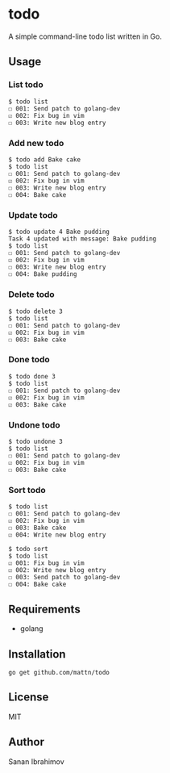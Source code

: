 # todo

A simple command-line todo list written in Go.

## Usage

### List todo

    $ todo list
    ☐ 001: Send patch to golang-dev
    ☑ 002: Fix bug in vim
    ☐ 003: Write new blog entry

### Add new todo

    $ todo add Bake cake
    $ todo list
    ☐ 001: Send patch to golang-dev
    ☑ 002: Fix bug in vim
    ☐ 003: Write new blog entry
    ☐ 004: Bake cake

### Update todo

    $ todo update 4 Bake pudding
    Task 4 updated with message: Bake pudding
    $ todo list
    ☐ 001: Send patch to golang-dev
    ☑ 002: Fix bug in vim
    ☐ 003: Write new blog entry
    ☐ 004: Bake pudding

### Delete todo

    $ todo delete 3
    $ todo list
    ☐ 001: Send patch to golang-dev
    ☑ 002: Fix bug in vim
    ☐ 003: Bake cake

### Done todo

    $ todo done 3
    $ todo list
    ☐ 001: Send patch to golang-dev
    ☑ 002: Fix bug in vim
    ☑ 003: Bake cake

### Undone todo

    $ todo undone 3
    $ todo list
    ☐ 001: Send patch to golang-dev
    ☑ 002: Fix bug in vim
    ☐ 003: Bake cake

### Sort todo

    $ todo list
    ☐ 001: Send patch to golang-dev
    ☑ 002: Fix bug in vim
    ☐ 003: Bake cake
    ☑ 004: Write new blog entry

    $ todo sort
    $ todo list
    ☑ 001: Fix bug in vim
    ☑ 002: Write new blog entry
    ☐ 003: Send patch to golang-dev
    ☐ 004: Bake cake

## Requirements

- golang

## Installation

    go get github.com/mattn/todo

## License

MIT

## Author

Sanan Ibrahimov
